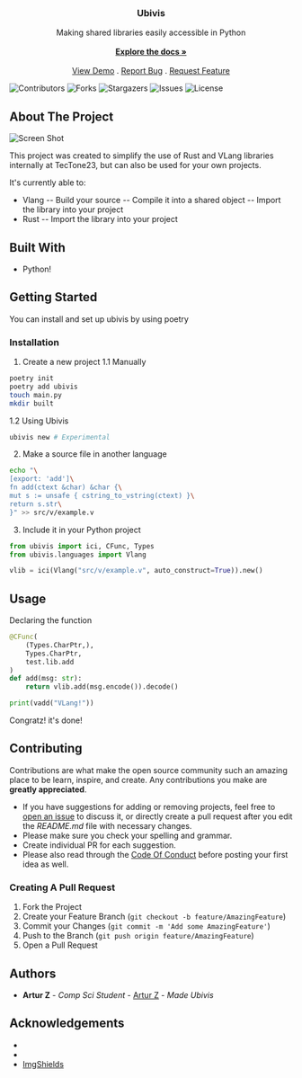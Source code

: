 <br/>
<p align="center">
  <h3 align="center">Ubivis</h3>

  <p align="center">
    Making shared libraries easily accessible in Python 
    <br/>
    <br/>
    <a href="https://github.com/HUSKI3/Ubivis"><strong>Explore the docs »</strong></a>
    <br/>
    <br/>
    <a href="https://github.com/HUSKI3/Ubivis">View Demo</a>
    .
    <a href="https://github.com/HUSKI3/Ubivis/issues">Report Bug</a>
    .
    <a href="https://github.com/HUSKI3/Ubivis/issues">Request Feature</a>
  </p>
</p>

![Contributors](https://img.shields.io/github/contributors/HUSKI3/Ubivis?color=dark-green) ![Forks](https://img.shields.io/github/forks/HUSKI3/Ubivis?style=social) ![Stargazers](https://img.shields.io/github/stars/HUSKI3/Ubivis?style=social) ![Issues](https://img.shields.io/github/issues/HUSKI3/Ubivis) ![License](https://img.shields.io/github/license/HUSKI3/Ubivis) 

## About The Project

![Screen Shot](images/screenshot.png)

This project was created to simplify the use of Rust and VLang libraries internally at TecTone23, but can also be used for your own projects.

It's currently able to:
- Vlang
-- Build your source
-- Compile it into a shared object
-- Import the library into your project
- Rust
-- Import the library into your project

## Built With

- Python!

## Getting Started

You can install and set up ubivis by using poetry

### Installation

1. Create a new project
1.1 Manually
```sh
poetry init
poetry add ubivis
touch main.py
mkdir built
```
1.2 Using Ubivis
```sh
ubivis new # Experimental
```
2. Make a source file in another language
```sh
echo "\
[export: 'add']\
fn add(ctext &char) &char {\
mut s := unsafe { cstring_to_vstring(ctext) }\
return s.str\
}" >> src/v/example.v
```

3. Include it in your Python project
```python
from ubivis import ici, CFunc, Types
from ubivis.languages import Vlang

vlib = ici(Vlang("src/v/example.v", auto_construct=True)).new()
```

## Usage

Declaring the function
```python
@CFunc(
    (Types.CharPtr,),
    Types.CharPtr,
    test.lib.add
)
def add(msg: str):
    return vlib.add(msg.encode()).decode()

print(vadd("VLang!"))
```

Congratz! it's done!

## Contributing

Contributions are what make the open source community such an amazing place to be learn, inspire, and create. Any contributions you make are **greatly appreciated**.
* If you have suggestions for adding or removing projects, feel free to [open an issue](https://github.com/HUSKI3/Ubivis/issues/new) to discuss it, or directly create a pull request after you edit the *README.md* file with necessary changes.
* Please make sure you check your spelling and grammar.
* Create individual PR for each suggestion.
* Please also read through the [Code Of Conduct](https://github.com/HUSKI3/Ubivis/blob/main/CODE_OF_CONDUCT.md) before posting your first idea as well.

### Creating A Pull Request

1. Fork the Project
2. Create your Feature Branch (`git checkout -b feature/AmazingFeature`)
3. Commit your Changes (`git commit -m 'Add some AmazingFeature'`)
4. Push to the Branch (`git push origin feature/AmazingFeature`)
5. Open a Pull Request

## Authors

* **Artur Z** - *Comp Sci Student* - [Artur Z](https://github.com/HUSKI3/) - *Made Ubivis*

## Acknowledgements

* []()
* []()
* [ImgShields](https://shields.io/)
